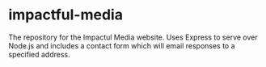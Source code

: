 # impactful-media
The repository for the Impactul Media website. Uses Express to serve over Node.js and includes a contact form which will email responses to a specified address.
